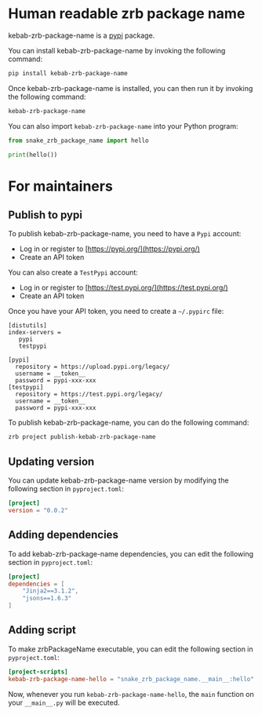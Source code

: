 # Human readable zrb package name

kebab-zrb-package-name is a [pypi](https://pypi.org) package.

You can install kebab-zrb-package-name by invoking the following command:

```bash
pip install kebab-zrb-package-name
```

Once kebab-zrb-package-name is installed, you can then run it by invoking the following command:

```bash
kebab-zrb-package-name
```

You can also import `kebab-zrb-package-name` into your Python program:

```python
from snake_zrb_package_name import hello

print(hello())
```


# For maintainers

## Publish to pypi

To publish kebab-zrb-package-name, you need to have a `Pypi` account:

- Log in or register to [https://pypi.org/](https://pypi.org/)
- Create an API token

You can also create a `TestPypi` account:

- Log in or register to [https://test.pypi.org/](https://test.pypi.org/)
- Create an API token

Once you have your API token, you need to create a `~/.pypirc` file:

```
[distutils]
index-servers =
   pypi
   testpypi

[pypi]
  repository = https://upload.pypi.org/legacy/
  username = __token__
  password = pypi-xxx-xxx
[testpypi]
  repository = https://test.pypi.org/legacy/
  username = __token__
  password = pypi-xxx-xxx
```

To publish kebab-zrb-package-name, you can do the following command:

```bash
zrb project publish-kebab-zrb-package-name
```

## Updating version

You can update kebab-zrb-package-name version by modifying the following section in `pyproject.toml`:

```toml
[project]
version = "0.0.2"
```

## Adding dependencies

To add kebab-zrb-package-name dependencies, you can edit the following section in `pyproject.toml`:

```toml
[project]
dependencies = [
    "Jinja2==3.1.2",
    "jsons==1.6.3"
]
```

## Adding script

To make zrbPackageName executable, you can edit the following section in `pyproject.toml`:

```toml
[project-scripts]
kebab-zrb-package-name-hello = "snake_zrb_package_name.__main__:hello"
```

Now, whenever you run `kebab-zrb-package-name-hello`, the `main` function on your `__main__.py` will be executed.
